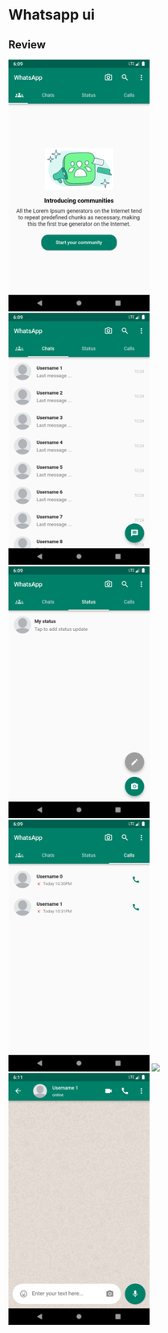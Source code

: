 # Whatsapp ui

## Review
<p float="left">
  <img src="screenshots/1.png" height="500" /> 
  <img src="screenshots/2.png" height="500" /> 
  <img src="screenshots/3.png" height="500" /> 
  <img src="screenshots/4.png" height="500" /> 
  <img src="screenshots/5.png" height="500" /> 
  <img src="screenshots/6.png" height="500" /> 
</p>